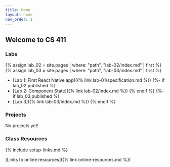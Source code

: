 ```yaml
---
title: Home
layout: home
nav_order: 1
---
```


## Welcome to CS 411

### Labs

{% assign lab_02 = site.pages | where: "path", "lab-02/index.md" | first %}
{% assign lab_03 = site.pages | where: "path", "lab-03/index.md" | first %}

- [Lab 1: First React Native app]({% link lab-01/specification.md %})
{%- if lab_02.published %}
- [Lab 2: Component State]({% link lab-02/index.md %})
{% endif %}
{%- if lab_03.published %}
- [Lab 3]({% link lab-03/index.md %})
{% endif %}

### Projects

No projects yet!

### Class Resources

{% include setup-links.md %}

[Links to online resources]({% link online-resources.md %})

